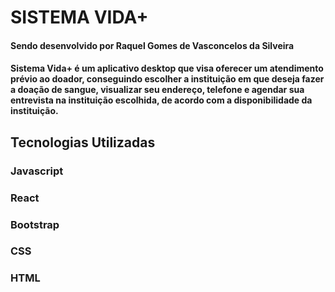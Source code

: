 <h1>SISTEMA VIDA+
<h4>Sendo desenvolvido por Raquel Gomes de Vasconcelos da Silveira</h4> 

<h4>Sistema Vida+ é um aplicativo desktop que visa oferecer um atendimento prévio ao doador, conseguindo escolher a instituição em que deseja fazer a doação de sangue, visualizar seu endereço, telefone e agendar sua entrevista na instituição escolhida, de acordo com a disponibilidade da instituição. </h4>

<h2>Tecnologias Utilizadas</h2>

<h3>Javascript</h3>
<h3>React</h3>
<h3> Bootstrap</h3>
<h3>CSS</h3>
<h3>HTML</h3>

